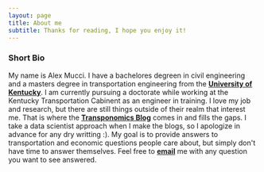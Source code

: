 ```yaml
---
layout: page
title: About me
subtitle: Thanks for reading, I hope you enjoy it!
---
```


### Short Bio
My name is Alex Mucci. I have a bachelores degreen in civil engineering and a masters degree in transportation engineering from the [**University of Kentucky**](https://www.uky.edu). I am currently pursuing a doctorate while working at the Kentucky Transportation Cabinent as an engineer in training. I love my job and research, but there are still things outside of their realm that interest me. That is where the [**Transponomics Blog**](https://alex-mucci.github.io/blog) comes in and fills the gaps. I take a data scientist approach when I make the blogs, so I apologize in advance for any dry writting :). My goal is to provide answers to transportation and economic questions people care about, but simply don't have time to answer themselves. Feel free to [**email**](mailto:Alex.Mucci@uky.edu) me with any question you want to see answered.  
